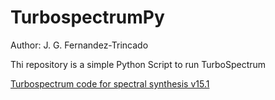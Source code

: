 TurbospectrumPy
===

Author: J. G. Fernandez-Trincado

Thi repository is a simple Python Script to run TurboSpectrum


[Turbospectrum code for spectral synthesis v15.1](http://www.pages-perso-bertrand-plez.univ-montp2.fr)
